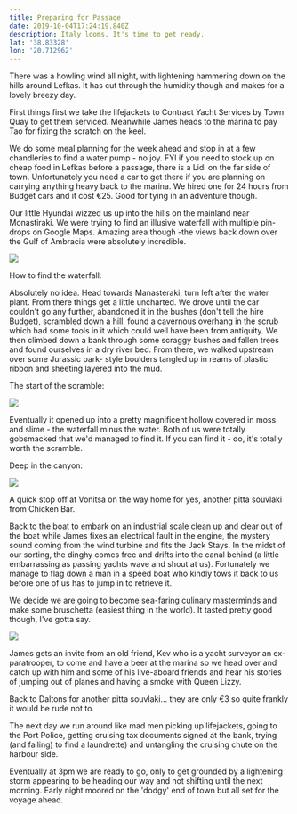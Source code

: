 ```yaml
---
title: Preparing for Passage
date: 2019-10-04T17:24:19.840Z
description: Italy looms. It's time to get ready.
lat: '38.83328'
lon: '20.712962'
---
```

There was a howling wind all night, with lightening hammering down on the hills around Lefkas. It has cut through the humidity though and makes for a lovely breezy day. 

First things first we take the lifejackets to Contract Yacht Services by Town Quay to get them serviced. Meanwhile James heads to the marina to pay Tao for fixing the scratch on the keel. 

We do some meal planning for the week ahead and stop in at a few chandleries to find a water pump - no joy. FYI if you need to stock up on cheap food in Lefkas before a passage, there is a Lidl on the far side of town. Unfortunately you need a car to get there if you are planning on carrying anything heavy back to the marina. We hired one for 24 hours from Budget cars and it cost €25. Good for tying in an adventure though. 

Our little Hyundai wizzed us up into the hills on the mainland near Monastiraki. We were trying to find an illusive waterfall with multiple pin-drops on Google Maps. Amazing area though -the views back down over the Gulf of Ambracia were absolutely incredible.

![](/images/uploads/dsc01453.jpg)

How to find the waterfall:

Absolutely no idea. Head towards Manasteraki, turn left after the water plant. From there things get a little uncharted. We drove until the car couldn't go any further, abandoned it in the bushes (don't tell the hire Budget), scrambled down a hill, found a cavernous overhang in the scrub which had some tools in it which could well have been from antiquity. We then climbed down a bank through some scraggy bushes and fallen trees and found ourselves in a dry river bed. From there, we walked upstream over some Jurassic park- style boulders tangled up in reams of plastic ribbon and sheeting layered into the mud.

The start of the scramble:

![](/images/uploads/dsc01454.jpg)

Eventually it opened up into a pretty magnificent hollow covered in moss and slime - the waterfall minus the water. Both of us were totally gobsmacked that we'd managed to find it. If you can find it - do, it's totally worth the scramble.

Deep in the canyon:

![](/images/uploads/dsc01485.jpg)

A quick stop off at Vonitsa on the way home for yes, another pitta souvlaki from Chicken Bar. 

Back to the boat to embark on an industrial scale clean up and clear out of the boat while James fixes an electrical fault in the engine, the mystery sound coming from the wind turbine and fits the Jack Stays. In the midst of our sorting, the dinghy comes free and drifts into the canal behind (a little embarrassing as passing yachts wave and shout at us). Fortunately we manage to flag down a man in a speed boat who kindly tows it back to us before one of us has to jump in to retrieve it.

We decide we are going to become sea-faring culinary masterminds and make some bruschetta (easiest thing in the world). It tasted pretty good though, I've gotta say.

![](/images/uploads/20191005_110949-1-.jpg)

James gets an invite from an old friend, Kev who is a yacht surveyor an ex-paratrooper, to come and have a beer at the marina so we head over and catch up with him and some of his live-aboard friends and hear his stories of jumping out of planes and having a smoke with Queen Lizzy. 

Back to Daltons for another pitta souvlaki... they are only €3 so quite frankly it would be rude not to. 

The next day we run around like mad men picking up lifejackets, going to the Port Police, getting cruising tax documents signed at the bank, trying (and failing) to find a laundrette) and untangling the cruising chute on the harbour side. 

Eventually at 3pm we are ready to go, only to get grounded by a lightening storm appearing to be heading our way and not shifting until the next morning. Early night moored on the 'dodgy' end of town but all set for the voyage ahead.
